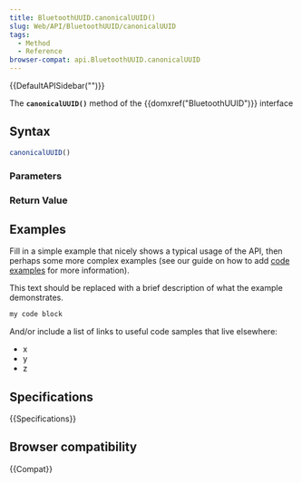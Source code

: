 ```yaml
---
title: BluetoothUUID.canonicalUUID()
slug: Web/API/BluetoothUUID/canonicalUUID
tags:
  - Method
  - Reference
browser-compat: api.BluetoothUUID.canonicalUUID
---
```

{{DefaultAPISidebar("")}}

The **`canonicalUUID()`** method of the {{domxref("BluetoothUUID")}} interface 

## Syntax

```js
canonicalUUID()
```

### Parameters



### Return Value



## Examples

Fill in a simple example that nicely shows a typical usage of the API, then perhaps some more complex examples (see our guide on how to add [code examples](/en-US/docs/MDN/Contribute/Structures/Code_examples) for more information).

This text should be replaced with a brief description of what the example demonstrates.

```js
my code block
```

And/or include a list of links to useful code samples that live elsewhere:

*   x
*   y
*   z

## Specifications

{{Specifications}}

## Browser compatibility

{{Compat}}

